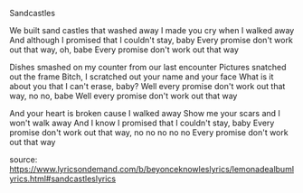Sandcastles 

We built sand castles that washed away
I made you cry when I walked away
And although I promised that I couldn't stay, baby
Every promise don't work out that way, oh, babe
Every promise don't work out that way

Dishes smashed on my counter from our last encounter
Pictures snatched out the frame
Bitch, I scratched out your name and your face
What is it about you that I can't erase, baby?
Well every promise don't work out that way, no no, babe
Well every promise don't work out that way

And your heart is broken cause I walked away
Show me your scars and I won't walk away
And I know I promised that I couldn't stay, baby
Every promise don't work out that way, no no no no no
Every promise don't work out that way

source: https://www.lyricsondemand.com/b/beyonceknowleslyrics/lemonadealbumlyrics.html#sandcastleslyrics